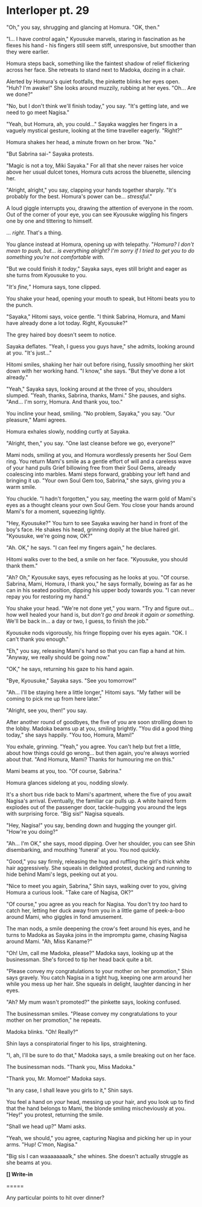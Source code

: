 # Interloper pt. 29

"Oh," you say, shrugging and glancing at Homura. "OK, then."

"I... I have *control* again," Kyousuke marvels, staring in fascination as he flexes his hand - his fingers still seem stiff, unresponsive, but smoother than they were earlier.

Homura steps back, something like the faintest shadow of relief flickering across her face. She retreats to stand next to Madoka, dozing in a chair.

Alerted by Homura's quiet footfalls, the pinkette blinks her eyes open. "Huh? I'm awake!" She looks around muzzily, rubbing at her eyes. "Oh... Are we done?"

"No, but I don't think we'll finish today," you say. "It's getting late, and we need to go meet Nagisa."

"Yeah, but Homura, ah, you could..." Sayaka waggles her fingers in a vaguely mystical gesture, looking at the time traveller eagerly. "Right?"

Homura shakes her head, a minute frown on her brow. "No."

"But Sabrina sai-" Sayaka protests.

"Magic is not a toy, Miki Sayaka." For all that she never raises her voice above her usual dulcet tones, Homura cuts across the bluenette, silencing her.

"Alright, alright," you say, clapping your hands together sharply. "It's probably for the best. Homura's power can be... *stressful*."

A loud giggle interrupts you, drawing the attention of everyone in the room. Out of the corner of your eye, you can see Kyousuke wiggling his fingers one by one and tittering to himself.

... *right*. That's a thing.

You glance instead at Homura, opening up with telepathy. "*Homura? I don't mean to push, but... is everything alright? I'm sorry if I tried to get you to do something you're not comfortable with.*

"But we could finish it *today*," Sayaka says, eyes still bright and eager as she turns from Kyousuke to you.

"*It's fine,*" Homura says, tone clipped.

You shake your head, opening your mouth to speak, but Hitomi beats you to the punch.

"Sayaka," Hitomi says, voice gentle. "I think Sabrina, Homura, and Mami have already done a lot today. Right, Kyousuke?"

The grey haired boy doesn't seem to notice.

Sayaka deflates. "Yeah, I guess you guys have," she admits, looking around at you. "It's just..."

Hitomi smiles, shaking her hair out before rising, fussily smoothing her skirt down with her working hand. "I know," she says. "But they've done a lot already."

"Yeah," Sayaka says, looking around at the three of you, shoulders slumped. "Yeah, thanks, Sabrina, thanks, Mami." She pauses, and sighs. "And... I'm sorry, Homura. And thank you, too."

You incline your head, smiling. "No problem, Sayaka," you say. "Our pleasure," Mami agrees.

Homura exhales slowly, nodding curtly at Sayaka.

"Alright, then," you say. "One last cleanse before we go, everyone?"

Mami nods, smiling at you, and Homura wordlessly presents her Soul Gem ring. You return Mami's smile as a gentle effort of will and a careless wave of your hand pulls Grief billowing free from their Soul Gems, already coalescing into marbles. Mami steps forward, grabbing your left hand and bringing it up. "Your own Soul Gem too, Sabrina," she says, giving you a warm smile.

You chuckle. "I hadn't forgotten," you say, meeting the warm gold of Mami's eyes as a thought cleans your own Soul Gem. You close your hands around Mami's for a moment, squeezing lightly.

"Hey, Kyousuke?" You turn to see Sayaka waving her hand in front of the boy's face. He shakes his head, grinning dopily at the blue haired girl. "Kyousuke, we're going now, OK?"

"Ah. OK," he says. "I can feel my fingers again," he declares.

Hitomi walks over to the bed, a smile on her face. "Kyousuke, you should thank them."

"Ah? Oh," Kyousuke says, eyes refocusing as he looks at you. "Of course. Sabrina, Mami, Homura, I thank you," he says formally, bowing as far as he can in his seated position, dipping his upper body towards you. "I can never repay you for restoring my hand."

You shake your head. "We're not done yet," you warn. "Try and figure out... how well healed your hand is, but *don't go and break it again or something*. We'll be back in... a day or two, I guess, to finish the job."

Kyousuke nods vigorously, his fringe flopping over his eyes again. "OK. I can't thank you enough."

"Eh," you say, releasing Mami's hand so that you can flap a hand at him. "Anyway, we really should be going now."

"OK," he says, returning his gaze to his hand again.

"Bye, Kyousuke," Sayaka says. "See you tomorrow!"

"Ah... I'll be staying here a little longer," Hitomi says. "My father will be coming to pick me up from here later."

"Alright, see you, then!" you say.

After another round of goodbyes, the five of you are soon strolling down to the lobby. Madoka beams up at you, smiling brightly. "You did a good thing today," she says happily. "You too, Homura, Mami!"

You exhale, grinning. "Yeah," you agree. You can't help but fret a little, about how things could go wrong... but then again, you're always worried about that. "And Homura, Mami? Thanks for humouring me on this."

Mami beams at you, too. "Of course, Sabrina."

Homura glances sidelong at you, nodding slowly.

It's a short bus ride back to Mami's apartment, where the five of you await Nagisa's arrival. Eventually, the familiar car pulls up. A white haired form explodes out of the passenger door, tackle-hugging you around the legs with surprising force. "Big sis!" Nagisa squeals.

"Hey, Nagisa!" you say, bending down and hugging the younger girl. "How're you doing?"

"Ah... I'm OK," she says, mood dipping. Over her shoulder, you can see Shin disembarking, and mouthing 'funeral' at you. You nod quickly.

"Good," you say firmly, releasing the hug and ruffling the girl's thick white hair aggressively. She squeals in delighted protest, ducking and running to hide behind Mami's legs, peeking out at you.

"Nice to meet you again, Sabrina," Shin says, walking over to you, giving Homura a curious look. "Take care of Nagisa, OK?"

"Of course," you agree as you reach for Nagisa. You don't try *too* hard to catch her, letting her duck away from you in a little game of peek-a-boo around Mami, who giggles in fond amusement.

The man nods, a smile deepening the crow's feet around his eyes, and he turns to Madoka as Sayaka joins in the impromptu game, chasing Nagisa around Mami. "Ah, Miss Kaname?"

"Oh! Um, call me Madoka, please?" Madoka says, looking up at the businessman. She's forced to tip her head back quite a bit.

"Please convey my congratulations to your mother on her promotion," Shin says gravely. You catch Nagisa in a tight hug, keeping one arm around her while you mess up her hair. She squeals in delight, laughter dancing in her eyes.

"Ah? My mum wasn't promoted?" the pinkette says, looking confused.

The businessman smiles. "Please convey my congratulations to your mother on her promotion," he repeats.

Madoka blinks. "Oh! Really?"

Shin lays a conspiratorial finger to his lips, straightening.

"I, ah, I'll be sure to do that," Madoka says, a smile breaking out on her face.

The businessman nods. "Thank you, Miss Madoka."

"Thank you, Mr. Momoe!" Madoka says.

"In any case, I shall leave you girls to it," Shin says.

You feel a hand on *your* head, messing up your hair, and you look up to find that the hand belongs to Mami, the blonde smiling mischeviously at you. "Hey!" you protest, returning the smile.

"Shall we head up?" Mami asks.

"Yeah, we should," you agree, capturing Nagisa and picking her up in your arms. "Hup! C'mon, Nagisa."

"Big sis I can waaaaaaaalk," she whines. She doesn't actually struggle as she beams at you.

**\[] Write-in**

\=====​

Any particular points to hit over dinner?

